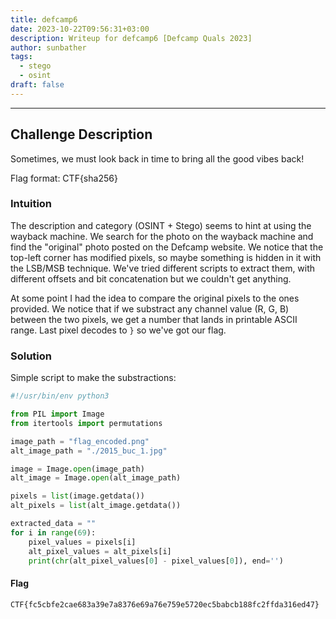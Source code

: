 ```yaml
---
title: defcamp6
date: 2023-10-22T09:56:31+03:00
description: Writeup for defcamp6 [Defcamp Quals 2023]
author: sunbather
tags:
  - stego
  - osint
draft: false
---
```


___

## Challenge Description

Sometimes, we must look back in time to bring all the good vibes back!

Flag format: CTF{sha256}

### Intuition

The description and category (OSINT + Stego) seems to hint at using the wayback machine. We search for the photo on the wayback machine and find the "original" photo posted on the Defcamp website. We notice that the top-left corner has modified pixels, so maybe something is hidden in it with the LSB/MSB technique. We've tried different scripts to extract them, with different offsets and bit concatenation but we couldn't get anything.

At some point I had the idea to compare the original pixels to the ones provided. We notice that if we substract any channel value (R, G, B) between the two pixels, we get a number that lands in printable ASCII range. Last pixel decodes to ``}`` so we've got our flag.

### Solution

Simple script to make the substractions:

```py
#!/usr/bin/env python3

from PIL import Image
from itertools import permutations

image_path = "flag_encoded.png"
alt_image_path = "./2015_buc_1.jpg"

image = Image.open(image_path)
alt_image = Image.open(alt_image_path)

pixels = list(image.getdata())
alt_pixels = list(alt_image.getdata())

extracted_data = ""
for i in range(69):
	pixel_values = pixels[i]
	alt_pixel_values = alt_pixels[i]
	print(chr(alt_pixel_values[0] - pixel_values[0]), end='')
```


#### Flag

```CTF{fc5cbfe2cae683a39e7a8376e69a76e759e5720ec5babcb188fc2ffda316ed47}```
